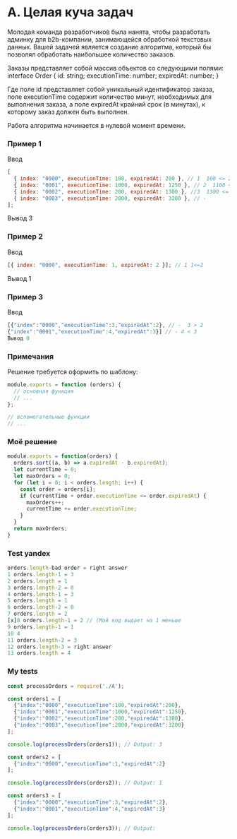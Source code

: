 # A. Целая куча задач

Молодая команда разработчиков была нанята, чтобы разработать админку для b2b-компании, занимающейся обработкой текстовых данных. Вашей задачей является создание алгоритма, который бы позволял обработать наибольшее количество заказов.

Заказы представляет собой массив объектов со следующими полями: interface Order { id: string; executionTime: number; expiredAt: number; }

Где поле id представляет собой уникальный идентификатор заказа, поле executionTime содержит количество минут, необходимых для выполнения заказа, а поле expiredAt крайний срок (в минутах), к которому заказ должен быть выполнен.

Работа алгоритма начинается в нулевой момент времени.

### Пример 1

Ввод

```javascript
[
  { index: "0000", executionTime: 100, expiredAt: 200 }, // 1  100 <= 200
  { index: "0001", executionTime: 1000, expiredAt: 1250 }, // 2  1100 <= 1250
  { index: "0002", executionTime: 200, expiredAt: 1300 }, //3  1300 <= 1300
  { index: "0003", executionTime: 2000, expiredAt: 3200 }, // -
];
```

Вывод 3

### Пример 2

Ввод

```javascript
[{ index: "0000", executionTime: 1, expiredAt: 2 }]; // 1 1<=2
```

Вывод 1

### Пример 3

Ввод

```javascript
[{"index":"0000","executionTime":3,"expiredAt":2}, // -  3 > 2
{"index":"0001","executionTime":4,"expiredAt":3}] // - 4 < 3
Вывод 0
```

### Примечания

Решение требуется оформить по шаблону:

```javascript
module.exports = function (orders) {
  // основная функция
  // ...
};

// вспомогательные функции
// ...
```
### Моё решение
```javascript
module.exports = function(orders) {
  orders.sort((a, b) => a.expiredAt - b.expiredAt);
  let currentTime = 0;
  let maxOrders = 0;
  for (let i = 0; i < orders.length; i++) {
    const order = orders[i];
    if (currentTime + order.executionTime <= order.expiredAt) {
      maxOrders++;
      currentTime += order.executionTime;
    }
  }
  return maxOrders;
}
```

### Test yandex

``` js
orders.length-bad order = right answer
1 orders.length-1 = 3
2 orders.length = 1
3 orders.length-2 = 0
4 orders.length-1 = 3
5 orders.length = 1
6 orders.length-2 = 0
7 orders.length = 2
[x]8 orders.length-1 = 2 // (Мой код выдает на 1 меньше
9 orders.length-1 = 1
10 4
11 orders.length-2 = 3
12 orders.length-3 = right answer
13 orders.length = 4
```

### My tests
``` js
const processOrders = require('./A');

const orders1 = [
  {"index":"0000","executionTime":100,"expiredAt":200},
  {"index":"0001","executionTime":1000,"expiredAt":1250},
  {"index":"0002","executionTime":200,"expiredAt":1300},
  {"index":"0003","executionTime":2000,"expiredAt":3200}
];

console.log(processOrders(orders1)); // Output: 3

const orders2 = [
  {"index":"0000","executionTime":1,"expiredAt":2}
];

console.log(processOrders(orders2)); // Output: 1

const orders3 = [
  {"index":"0000","executionTime":3,"expiredAt":2},
  {"index":"0001","executionTime":4,"expiredAt":3}
];

console.log(processOrders(orders3)); // Output: 
```